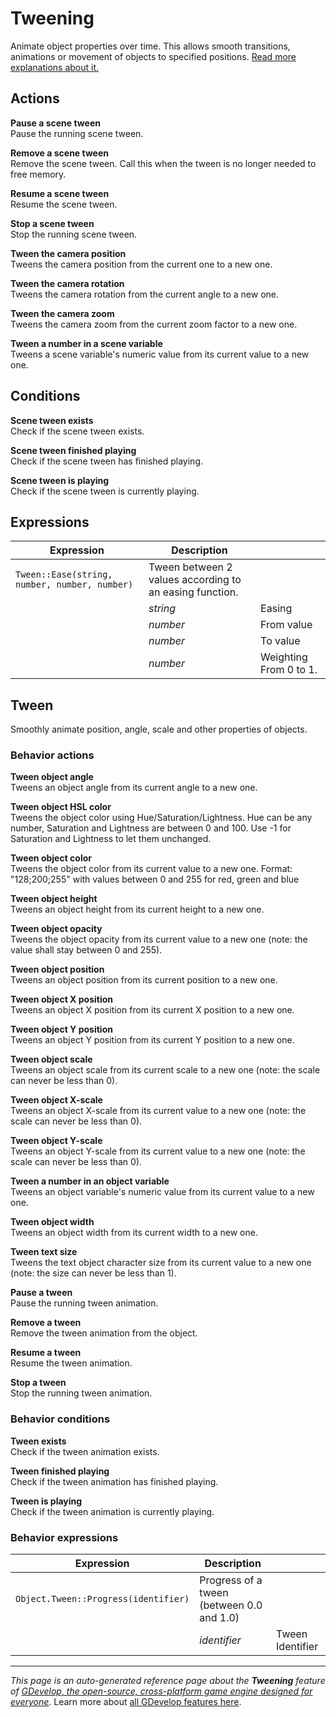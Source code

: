# Tweening

Animate object properties over time. This allows smooth transitions, animations or movement of objects to specified positions. [Read more explanations about it.](https://wiki.gdevelop.io/gdevelop5/behaviors/tween)

## Actions

**Pause a scene tween**  
Pause the running scene tween.

**Remove a scene tween**  
Remove the scene tween. Call this when the tween is no longer needed to free memory.

**Resume a scene tween**  
Resume the scene tween.

**Stop a scene tween**  
Stop the running scene tween.

**Tween the camera position**  
Tweens the camera position from the current one to a new one.

**Tween the camera rotation**  
Tweens the camera rotation from the current angle to a new one.

**Tween the camera zoom**  
Tweens the camera zoom from the current zoom factor to a new one.

**Tween a number in a scene variable**  
Tweens a scene variable's numeric value from its current value to a new one.

## Conditions

**Scene tween exists**  
Check if the scene tween exists.

**Scene tween finished playing**  
Check if the scene tween has finished playing.

**Scene tween is playing**  
Check if the scene tween is currently playing.

## Expressions

| Expression | Description |  |
|-----|-----|-----|
| `Tween::Ease(string, number, number, number)` | Tween between 2 values according to an easing function. ||
| | _string_ | Easing |
| | _number_ | From value |
| | _number_ | To value |
| | _number_ | Weighting From 0 to 1. |

## Tween 

Smoothly animate position, angle, scale and other properties of objects. 

### Behavior actions

**Tween object angle**  
Tweens an object angle from its current angle to a new one.

**Tween object HSL color**  
Tweens the object color using Hue/Saturation/Lightness. Hue can be any number, Saturation and Lightness are between 0 and 100. Use -1 for Saturation and Lightness to let them unchanged.

**Tween object color**  
Tweens the object color from its current value to a new one. Format: "128;200;255" with values between 0 and 255 for red, green and blue

**Tween object height**  
Tweens an object height from its current height to a new one.

**Tween object opacity**  
Tweens the object opacity from its current value to a new one (note: the value shall stay between 0 and 255).

**Tween object position**  
Tweens an object position from its current position to a new one.

**Tween object X position**  
Tweens an object X position from its current X position to a new one.

**Tween object Y position**  
Tweens an object Y position from its current Y position to a new one.

**Tween object scale**  
Tweens an object scale from its current scale to a new one (note: the scale can never be less than 0).

**Tween object X-scale**  
Tweens an object X-scale from its current value to a new one (note: the scale can never be less than 0).

**Tween object Y-scale**  
Tweens an object Y-scale from its current value to a new one (note: the scale can never be less than 0).

**Tween a number in an object variable**  
Tweens an object variable's numeric value from its current value to a new one.

**Tween object width**  
Tweens an object width from its current width to a new one.

**Tween text size**  
Tweens the text object character size from its current value to a new one (note: the size can never be less than 1).

**Pause a tween**  
Pause the running tween animation.

**Remove a tween**  
Remove the tween animation from the object.

**Resume a tween**  
Resume the tween animation.

**Stop a tween**  
Stop the running tween animation.

### Behavior conditions

**Tween exists**  
Check if the tween animation exists.

**Tween finished playing**  
Check if the tween animation has finished playing.

**Tween is playing**  
Check if the tween animation is currently playing.

### Behavior expressions

| Expression | Description |  |
|-----|-----|-----|
| `Object.Tween::Progress(identifier)` | Progress of a tween (between 0.0 and 1.0) ||
| | _identifier_ | Tween Identifier |

---
*This page is an auto-generated reference page about the **Tweening** feature of [GDevelop, the open-source, cross-platform game engine designed for everyone](https://gdevelop.io/).* Learn more about [all GDevelop features here](/gdevelop5/all-features).